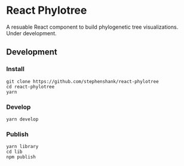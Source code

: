 # React Phylotree

A resuable React component to build phylogenetic tree visualizations. Under development.

## Development

### Install
```
git clone https://github.com/stephenshank/react-phylotree
cd react-phylotree
yarn
```

### Develop

```
yarn develop
```

### Publish

```
yarn library
cd lib
npm publish
```